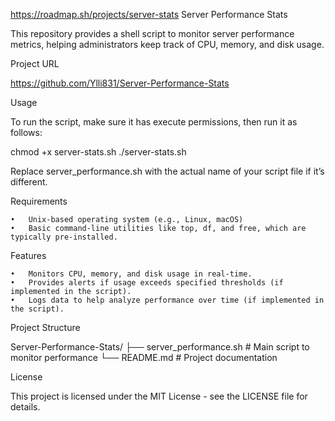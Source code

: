 https://roadmap.sh/projects/server-stats
Server Performance Stats

This repository provides a shell script to monitor server performance metrics, helping administrators keep track of CPU, memory, and disk usage.

Project URL

https://github.com/Ylli831/Server-Performance-Stats

Usage

To run the script, make sure it has execute permissions, then run it as follows:

chmod +x server-stats.sh
./server-stats.sh

Replace server_performance.sh with the actual name of your script file if it’s different.

Requirements

	•	Unix-based operating system (e.g., Linux, macOS)
	•	Basic command-line utilities like top, df, and free, which are typically pre-installed.

Features

	•	Monitors CPU, memory, and disk usage in real-time.
	•	Provides alerts if usage exceeds specified thresholds (if implemented in the script).
	•	Logs data to help analyze performance over time (if implemented in the script).

Project Structure

Server-Performance-Stats/
├── server_performance.sh   # Main script to monitor performance
└── README.md               # Project documentation

License

This project is licensed under the MIT License - see the LICENSE file for details.